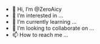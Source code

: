 - 👋 Hi, I’m @ZeroAicy
- 👀 I’m interested in ...
- 🌱 I’m currently learning ...
- 💞️ I’m looking to collaborate on ...
- 📫 How to reach me ...

<!---
ZeroAicy/ZeroAicy is a ✨ special ✨ repository because its `README.md` (this file) appears on your GitHub profile.
You can click the Preview link to take a look at your changes.
--->
